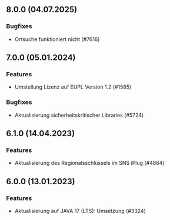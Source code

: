 
## 8.0.0 (04.07.2025)


### Bugfixes

* Ortsuche funktioniert nicht (#7616)
    
## 7.0.0 (05.01.2024)

### Features

* Umstellung Lizenz auf EUPL Version 1.2 (#1585)

### Bugfixes

* Aktualisierung sicherheitskritischer Libraries (#5724)
    
## 6.1.0 (14.04.2023)

### Features

* Aktualisierung des Regionalsschlüssels im SNS iPlug (#4864)




    
## 6.0.0 (13.01.2023)

### Features

* Aktualisierung auf JAVA 17 (LTS): Umsetzung (#3324)




    